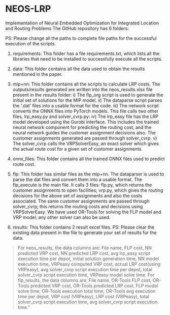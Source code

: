 # NEOS-LRP
Implementation of Neural Embedded Optimization for Integrated Location and Routing Problems
The GitHub repository has 6 folders:

PS: Please change all the paths to complete file paths for the successful execution of the scripts.

1) requirements: This folder has a file requirements.txt, which lists all the libraries that need to be installed to successfully execute all the scripts.
   
2) data: This folder contains all the data used to obtain the results mentioned in the paper.
   
3) mip+nn: This folder contains all the scripts to calculate LRP costs. The outputs/results generated are written into the neos_results.xlsx file present in the results folder:
  i) The flp_org script is used to generate the initial set of solutions for the MIP model.
  ii) The dataparse script parses the '.dat' files into a usable format for the code.
  iii) The network script converts the ONNX files into PyTorch models. This file calls two other files, lrp_easy.py and solver_cvrp.py:
  iv) The lrp_easy file has the LRP model developed using the Gurobi interface. This includes the trained neural network component for predicting the routing cost, and the neural network guides the customer assignment decisions also. The customer assignments generated are passed through solver_cvrp.
  v) The solver_cvrp calls the VRPSolverEasy, an exact solver which gives the actual route cost for a given set of customer assignments.

4) onnx_files: This folder contains all the trained ONNX files used to predict route cost.

5) flp: This folder has similar files as the mip+nn. The dataparser is used to parse the dat files and convert them into a usable format. The flp_execute is the main file. It calls 3 files: flp.py, which returns the customer assignments to open facilities; vrp.py, which gives the routing decisions for the above set of assignments and also the costs associated. The same customer assignments are passed through solver_cvrp; this returns the routing costs and decisions using VRPSolverEasy. We have used OR-Tools for solving the FLP model and VRP model; any other solver can also be used.

6) results: This folder contains 2 result excel files.
  PS: Please clear the existing data present in the file to generate your set of results for the data.
  > For neos_results, the data columns are: File name, FLP cost, NN predicted VRP cost, NN predicted LRP cost, avg lrp_easy script execution time per depot, initial solution generation time, NN model execution time, VRPeasy computed VRP cost, actual LRP cost(using VRPeasy), avg solver_cvrp script execution time per depot, total solver_cvrp script execution time, VRPeasy model solve time.
  > For flp_results, the data columns are: File name, OR-Tools FLP cost, OR-Tools predicted VRP cost, OR-Tools predicted LRP cost, FLP model solve time, OR-Tools execution total time, OR-Tools avg execution time per depot, VRP cost (VRPeasy), LRP cost (VRPeasy), total solver_cvrp script execution time, avg solver_cvrp script execution time."
